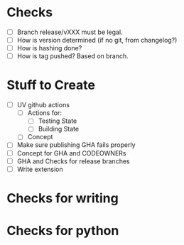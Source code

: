 # Checks

- [ ] Branch release/vXXX must be legal.
- [ ] How is version determined (if no git, from changelog?)
- [ ] How is hashing done?
- [ ] How is tag pushed? Based on branch.

# Stuff to Create

- [ ] UV github actions
  - [ ] Actions for:
    - [ ] Testing State
    - [ ] Building State
  - [ ] Concept
- [ ] Make sure publishing GHA fails properly
- [ ] Concept for GHA and CODEOWNERs
- [ ] GHA and Checks for release branches
- [ ] Write extension

# Checks for writing


# Checks for python
